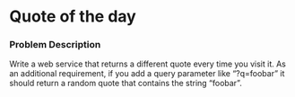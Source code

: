 # Quote of the day

### Problem Description

Write a web service that returns a different quote every time you visit it. As an additional requirement, if you add a query parameter like “?q=foobar” it should return a random quote that contains the string “foobar”.

